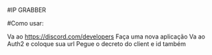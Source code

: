 #IP GRABBER

#Como usar: 

Va ao https://discord.com/developers 
Faça uma nova aplicação 
Va ao Auth2 e coloque sua url
Pegue o decreto do client e id também 
